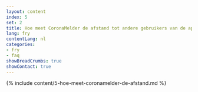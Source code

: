 ```yaml
---
layout: content
index: 5
set: 2
title: Hoe meet CoronaMelder de afstand tot andere gebruikers van de app?
lang: fry
contentLang: nl
categories:
- fry
- faq
showBreadCrumbs: true
showContact: true
---
```

{% include content/5-hoe-meet-coronamelder-de-afstand.md %}
